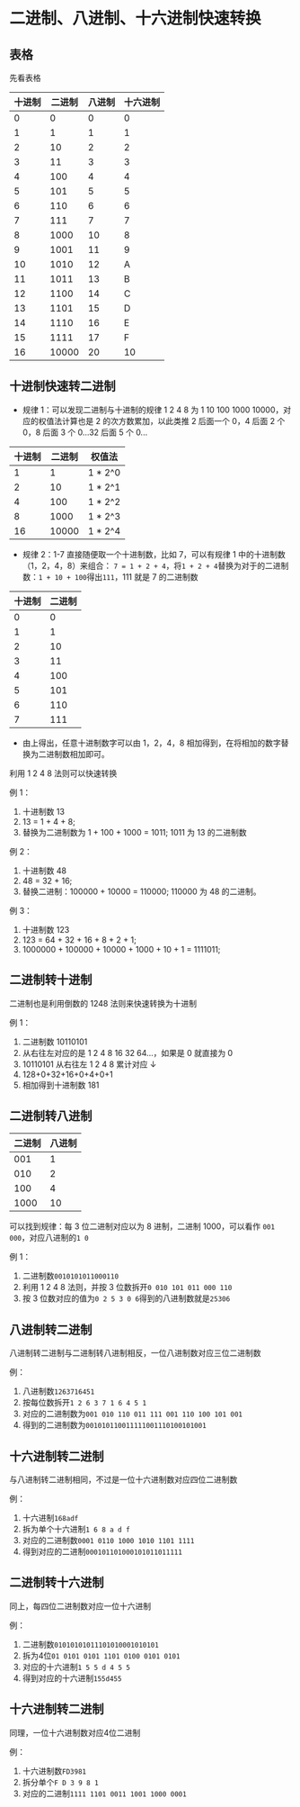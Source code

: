 # 二进制、八进制、十六进制快速转换

## 表格

先看表格

| 十进制 | 二进制 | 八进制 | 十六进制 |
| ------ | ------ | ------ | -------- |
| 0      | 0      | 0      | 0        |
| 1      | 1      | 1      | 1        |
| 2      | 10     | 2      | 2        |
| 3      | 11     | 3      | 3        |
| 4      | 100    | 4      | 4        |
| 5      | 101    | 5      | 5        |
| 6      | 110    | 6      | 6        |
| 7      | 111    | 7      | 7        |
| 8      | 1000   | 10     | 8        |
| 9      | 1001   | 11     | 9        |
| 10     | 1010   | 12     | A        |
| 11     | 1011   | 13     | B        |
| 12     | 1100   | 14     | C        |
| 13     | 1101   | 15     | D        |
| 14     | 1110   | 16     | E        |
| 15     | 1111   | 17     | F        |
| 16     | 10000  | 20     | 10       |

## 十进制快速转二进制

- 规律 1：可以发现二进制与十进制的规律 1 2 4 8 为 1 10 100 1000 10000，对应的权值法计算也是 2 的次方数累加，以此类推 2 后面一个 0，4 后面 2 个 0，8 后面 3 个 0...32 后面 5 个 0...

| 十进制 | 二进制 | 权值法   |
| ------ | ------ | -------- |
| 1      | 1      | 1 \* 2^0 |
| 2      | 10     | 1 \* 2^1 |
| 4      | 100    | 1 \* 2^2 |
| 8      | 1000   | 1 \* 2^3 |
| 16     | 10000  | 1 \* 2^4 |

- 规律 2：1-7 直接随便取一个十进制数，比如 7，可以有规律 1 中的十进制数（1，2，4，8）来组合：
  `7 = 1 + 2 + 4`，将`1 + 2 + 4`替换为对于的二进制数：`1 + 10 + 100`得出`111`，111 就是 7 的二进制数

| 十进制 | 二进制 |
| ------ | ------ |
| 0      | 0      |
| 1      | 1      |
| 2      | 10     |
| 3      | 11     |
| 4      | 100    |
| 5      | 101    |
| 6      | 110    |
| 7      | 111    |

- 由上得出，任意十进制数字可以由 1，2，4，8 相加得到，在将相加的数字替换为二进制数相加即可。

利用 1 2 4 8 法则可以快速转换

例 1：

1. 十进制数 13
2. 13 = 1 + 4 + 8;
3. 替换为二进制数为 1 + 100 + 1000 = 1011; 1011 为 13 的二进制数

例 2：

1. 十进制数 48
2. 48 = 32 + 16;
3. 替换二进制：100000 + 10000 = 110000; 110000 为 48 的二进制。

例 3：

1. 十进制数 123
2. 123 = 64 + 32 + 16 + 8 + 2 + 1;
3. 1000000 + 100000 + 10000 + 1000 + 10 + 1 = 1111011;

## 二进制转十进制

二进制也是利用倒数的 1248 法则来快速转换为十进制

例 1：

1. 二进制数 10110101
2. 从右往左对应的是 1 2 4 8 16 32 64...，如果是 0 就直接为 0
3. 10110101 从右往左 1 2 4 8 累计对应 ↓
4. 128+0+32+16+0+4+0+1
5. 相加得到十进制数 181

## 二进制转八进制

| 二进制 | 八进制 |
| ------ | ------ |
| 001    | 1      |
| 010    | 2      |
| 100    | 4      |
| 1000   | 10     |

可以找到规律：每 3 位二进制对应以为 8 进制，二进制 1000，可以看作 `001 000`，对应八进制的`1 0`

例 1：

1. 二进制数`0010101011000110`
2. 利用 1 2 4 8 法则，并按 3 位数拆开`0 010 101 011 000 110`
3. 按 3 位数对应的值为`0 2 5 3 0 6`得到的八进制数就是`25306`

## 八进制转二进制

八进制转二进制与二进制转八进制相反，一位八进制数对应三位二进制数

例：

1. 八进制数`1263716451`
2. 按每位数拆开`1 2 6 3 7 1 6 4 5 1`
3. 对应的二进制数为`001 010 110 011 111 001 110 100 101 001`
4. 得到的二进制数为`001010110011111001110100101001`

## 十六进制转二进制

与八进制转二进制相同，不过是一位十六进制数对应四位二进制数

例：

1. 十六进制`168adf`
2. 拆为单个十六进制`1 6 8 a d f`
3. 对应的二进制数`0001 0110 1000 1010 1101 1111`
4. 得到对应的二进制`000101101000101011011111`

## 二进制转十六进制

同上，每四位二进制数对应一位十六进制

例：

1. 二进制数`01010101011101010001010101`
2. 拆为4位`01 0101 0101 1101 0100 0101 0101`
3. 对应的十六进制`1 5 5 d 4 5 5`
4. 得到对应的十六进制`155d455`

## 十六进制转二进制

同理，一位十六进制数对应4位二进制

例：

1. 十六进制数`FD3981`
2. 拆分单个`F D 3 9 8 1`
3. 对应的二进制`1111 1101 0011 1001 1000 0001`
